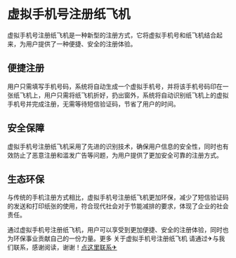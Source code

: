 # 虚拟手机号注册纸飞机

虚拟手机号注册纸飞机是一种新型的注册方式，它将虚拟手机号和纸飞机结合起来，为用户提供了一种便捷、安全的注册体验。

## 便捷注册
用户只需填写手机号码，系统将自动生成一个虚拟手机号，并将该手机号码印在一张纸飞机上，用户只需将纸飞机折好，扔出窗外，系统将自动识别纸飞机上的虚拟手机号并完成注册，无需等待短信验证码，节省了用户的时间。

## 安全保障
虚拟手机号注册纸飞机采用了先进的识别技术，确保用户信息的安全性，同时也有效防止了恶意注册和滥发广告等问题，为用户提供了更加安全可靠的注册方式。

## 生态环保
与传统的手机注册方式相比，虚拟手机号注册纸飞机更加环保，减少了短信验证码的发送和打印纸张的使用，符合现代社会对于节能减排的要求，体现了企业的社会责任。

通过虚拟手机号注册纸飞机，用户可以享受到更加便捷、安全的注册体验，同时也为环保事业贡献自己的一份力量。更多 关于虚拟手机号注册纸飞机 请通过✈与我们联系，感谢阅读，谢谢！[点这里联系✈](https://1.k02.cc)